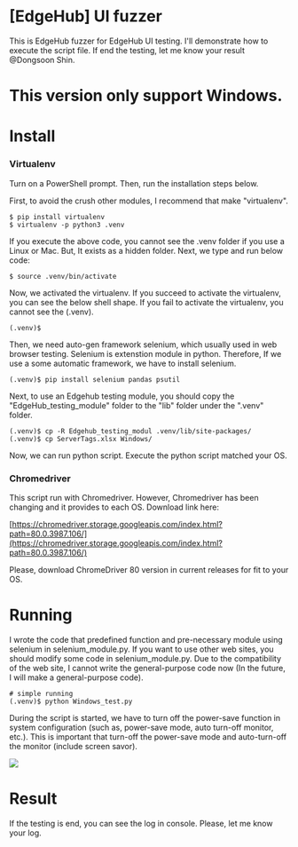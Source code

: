 # [EdgeHub] UI fuzzer

This is EdgeHub fuzzer for EdgeHub UI testing. I'll demonstrate how to execute the script file. If end the testing, let me know your result @Dongsoon Shin.

# This version only support Windows.

# Install

### Virtualenv
Turn on a PowerShell prompt. Then, run the installation steps below.

First, to avoid the crush other modules, I recommend that make "virtualenv".

    $ pip install virtualenv
    $ virtualenv -p python3 .venv

If you execute the above code, you cannot see the .venv folder if you use a Linux or Mac. But, It exists as a hidden folder. Next, we type and run below code:

    $ source .venv/bin/activate

Now, we activated the virtualenv. If you succeed to activate the virtualenv, you can see the below shell shape. If you fail to activate the virtualenv, you cannot see the (.venv).

    (.venv)$

Then, we need auto-gen framework selenium, which usually used in web browser testing. Selenium is extenstion module in python. Therefore, If we use a some automatic framework, we have to install selenium.

    (.venv)$ pip install selenium pandas psutil

Next, to use an Edgehub testing module, you should copy the "EdgeHub_testing_module" folder to the "lib" folder under the ".venv" folder.

    (.venv)$ cp -R Edgehub_testing_modul .venv/lib/site-packages/
    (.venv)$ cp ServerTags.xlsx Windows/

Now, we can run python script. Execute the python script matched your OS.

### Chromedriver

This script run with Chromedriver. However, Chromedriver has been changing and it provides to each OS. Download link here:

[https://chromedriver.storage.googleapis.com/index.html?path=80.0.3987.106/](https://chromedriver.storage.googleapis.com/index.html?path=80.0.3987.106/)

Please, download ChromeDriver 80 version in current releases for fit to your OS.

# Running

I wrote the code that predefined function and pre-necessary module using selenium in selenium_module.py. If you want to use other web sites, you should modify some code in selenium_module.py. Due to the compatibility of the web site, I cannot write the general-purpose code now (In the future, I will make a general-purpose code).

    # simple running
    (.venv)$ python Windows_test.py

During the script is started, we have to turn off the power-save function in system configuration (such as, power-save mode, auto turn-off monitor, etc.). This is important that turn-off the power-save mode and auto-turn-off the monitor (include screen savor). 

![](test.gif)

# Result

If the testing is end, you can see the log in console. Please, let me know your log.